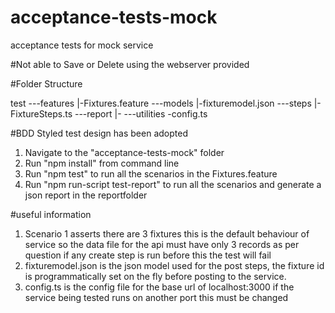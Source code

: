 # acceptance-tests-mock
acceptance tests for mock service

#Not able to Save or Delete using the webserver provided

#Folder Structure

test
---features
	|-Fixtures.feature
---models
	|-fixturemodel.json
---steps
	|-FixtureSteps.ts
---report
	|-
---utilities
	-config.ts

#BDD Styled test design has been adopted
1. Navigate to the "acceptance-tests-mock" folder 
2. Run "npm install" from command line
3. Run "npm test" to run all the scenarios in the Fixtures.feature
4. Run "npm run-script test-report" to run all the scenarios and generate a json report in the reportfolder

#useful information
1. Scenario 1 asserts there are 3 fixtures this is the default behaviour of service so the data file for the api must have only 3 records as per question if any create step is run before this the test will fail
2. fixturemodel.json is the json model used for the post steps, the fixture id is programmatically set on the fly before posting to the service.
3. config.ts is the config file for the base url of localhost:3000 if the service being tested runs on another port this must be changed